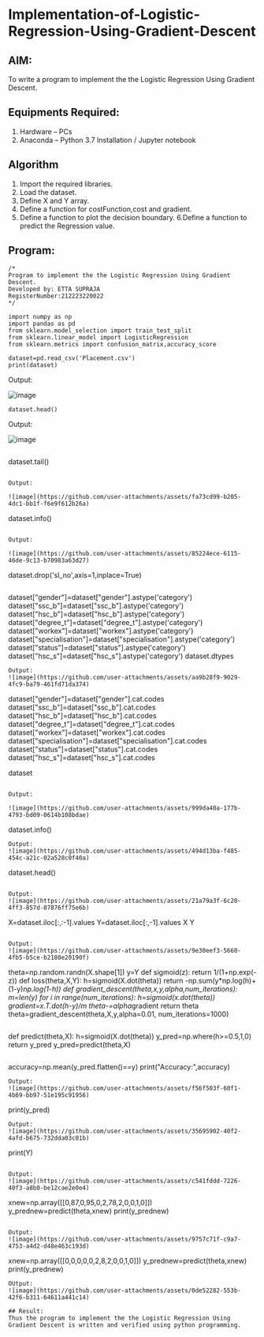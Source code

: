 # Implementation-of-Logistic-Regression-Using-Gradient-Descent

## AIM:
To write a program to implement the the Logistic Regression Using Gradient Descent.

## Equipments Required:
1. Hardware – PCs
2. Anaconda – Python 3.7 Installation / Jupyter notebook

## Algorithm
1. Import the required libraries.
2. Load the dataset.
3. Define X and Y array.
4. Define a function for costFunction,cost and gradient.
5. Define a function to plot the decision boundary. 6.Define a function to predict the 
   Regression value.
## Program:
```
/*
Program to implement the the Logistic Regression Using Gradient Descent.
Developed by: ETTA SUPRAJA
RegisterNumber:212223220022  
*/
```
```
import numpy as np
import pandas as pd
from sklearn.model_selection import train_test_split
from sklearn.linear_model import LogisticRegression
from sklearn.metrics import confusion_matrix,accuracy_score
```

```
dataset=pd.read_csv('Placement.csv')
print(dataset)
```

Output:

![image](https://github.com/user-attachments/assets/5f256495-a58c-44a3-9dd2-f1ab1d82bf2b)

```
dataset.head()
```

Output:

![image](https://github.com/user-attachments/assets/1cf7e8fe-ce3d-474c-b424-346a5082ce2d)

```

```
dataset.tail()
```

Output:

![image](https://github.com/user-attachments/assets/fa73cd99-b205-4dc1-bb1f-f6e9f612b26a)

```
dataset.info()
```

Output:

![image](https://github.com/user-attachments/assets/85224ece-6115-46de-9c13-b70983a63d27)

```
dataset.drop('sl_no',axis=1,inplace=True)
```

```
dataset["gender"]=dataset["gender"].astype('category')
dataset["ssc_b"]=dataset["ssc_b"].astype('category')
dataset["hsc_b"]=dataset["hsc_b"].astype('category')
dataset["degree_t"]=dataset["degree_t"].astype('category')
dataset["workex"]=dataset["workex"].astype('category')
dataset["specialisation"]=dataset["specialisation"].astype('category')
dataset["status"]=dataset["status"].astype('category')
dataset["hsc_s"]=dataset["hsc_s"].astype('category')
dataset.dtypes
```
Output:
![image](https://github.com/user-attachments/assets/aa9b28f9-9029-4fc9-ba79-461fd71da374)

```
dataset["gender"]=dataset["gender"].cat.codes
dataset["ssc_b"]=dataset["ssc_b"].cat.codes
dataset["hsc_b"]=dataset["hsc_b"].cat.codes
dataset["degree_t"]=dataset["degree_t"].cat.codes
dataset["workex"]=dataset["workex"].cat.codes
dataset["specialisation"]=dataset["specialisation"].cat.codes
dataset["status"]=dataset["status"].cat.codes
dataset["hsc_s"]=dataset["hsc_s"].cat.codes

dataset
```

Output:

![image](https://github.com/user-attachments/assets/999da40a-177b-4793-bd09-0614b108bdae)

```
dataset.info()
```
Output:
![image](https://github.com/user-attachments/assets/494d13ba-f485-454c-a21c-02a528c0f40a)

```
dataset.head()
```

Output:
![image](https://github.com/user-attachments/assets/21a79a3f-6c20-4ff3-857d-87876ff75e6b)

```
X=dataset.iloc[:,:-1].values
Y=dataset.iloc[:,-1].values
X
Y
```

Output:
![image](https://github.com/user-attachments/assets/9e30eef3-5660-4fb5-b5ce-b2180e20190f)

```
theta=np.random.randn(X.shape[1])
y=Y
def sigmoid(z):
  return 1/(1+np.exp(-z))
def loss(theta,X,Y):
  h=sigmoid(X.dot(theta))
  return -np.sum(y*np.log(h)+(1-y)*np.log(1-h))
def gradient_descent(theta,x,y,alpha,num_iterations):
  m=len(y)
  for i in range(num_iterations):
    h=sigmoid(x.dot(theta))
    gradient=x.T.dot(h-y)/m
    theta-=alpha*gradient
  return theta
theta=gradient_descent(theta,X,y,alpha=0.01, num_iterations=1000)
```
```
def predict(theta,X):
  h=sigmoid(X.dot(theta))
  y_pred=np.where(h>=0.5,1,0)
  return y_pred
y_pred=predict(theta,X)
```

```
accuracy=np.mean(y_pred.flatten()==y)
print("Accuracy:",accuracy)
```
Output:
![image](https://github.com/user-attachments/assets/f56f503f-60f1-4b69-bb97-51e195c91956)

```
print(y_pred)
```
Output:
![image](https://github.com/user-attachments/assets/35695902-40f2-4afd-b675-732dda03c01b)

```
print(Y)
```

Output:
![image](https://github.com/user-attachments/assets/c541fddd-7226-40f3-a8b0-be12cae2e0e4)

```
xnew=np.array([[0,87,0,95,0,2,78,2,0,0,1,0]])
y_prednew=predict(theta,xnew)
print(y_prednew)
```

Output:
![image](https://github.com/user-attachments/assets/9757c71f-c9a7-4753-a4d2-d48e463c193d)

```
xnew=np.array([[0,0,0,0,0,2,8,2,0,0,1,0]])
y_prednew=predict(theta,xnew)
print(y_prednew)
```
OUtput:
![image](https://github.com/user-attachments/assets/0de52282-553b-42f6-b311-64611a441c14)

## Result:
Thus the program to implement the the Logistic Regression Using Gradient Descent is written and verified using python programming.

